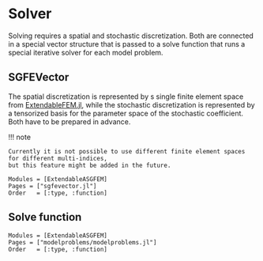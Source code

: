 # Solver

Solving requires a spatial and stochastic discretization.
Both are connected in a special vector structure
that is passed to a solve function that runs a special
iterative solver for each model problem.

## SGFEVector

The spatial discretization is represented by
s single finite element space from [ExtendableFEM.jl](https://github.com/WIAS-PDELib/ExtendableFEM.jl),
while the stochastic discretization is represented by a tensorized basis
for the parameter space of the stochastic coefficient. Both have to be prepared in
advance.

!!! note

    Currently it is not possible to use different finite element spaces for different multi-indices,
    but this feature might be added in the future.

```@autodocs
Modules = [ExtendableASGFEM]
Pages = ["sgfevector.jl"]
Order   = [:type, :function]
```

## Solve function

```@autodocs
Modules = [ExtendableASGFEM]
Pages = ["modelproblems/modelproblems.jl"]
Order   = [:type, :function]
```

